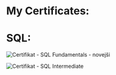 # My Certificates:

# SQL:

![Certifikat - SQL Fundamentals - novejši](https://user-images.githubusercontent.com/129725328/230291200-027549da-5002-4ea2-9eb3-11df3a0be53b.png)

![Certifikat - SQL Intermediate](https://user-images.githubusercontent.com/129725328/230291252-627af9ae-547f-4c6c-afed-5ed0b04e11ac.jpg)
